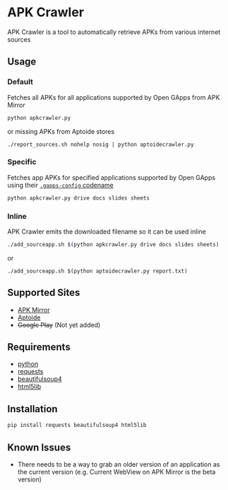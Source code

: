 # APK Crawler
APK Crawler is a tool to automatically retrieve APKs from various internet sources

## Usage
### Default
Fetches all APKs for all applications supported by Open GApps from APK Mirror
```sh
python apkcrawler.py
```
or missing APKs from Aptoide stores
```
./report_sources.sh nohelp nosig | python aptoidecrawler.py
```
### Specific
Fetches app APKs for specified applications supported by Open GApps using their [`.gapps-config` codename](https://github.com/opengapps/opengapps/wiki/Advanced-Features-and-Options#include-and-exclude-google-applications)
```sh
python apkcrawler.py drive docs slides sheets
```
### Inline
APK Crawler emits the downloaded filename so it can be used inline
```sh
./add_sourceapp.sh $(python apkcrawler.py drive docs slides sheets)
```
or
```
./add_sourceapp.sh $(python aptoidecrawler.py report.txt)
```


## Supported Sites
- [APK Mirror](http://apkmirror.com)
- [Aptoide](http://aptoide.com)
- ~~Google Play~~ (Not yet added)

## Requirements
- [python](https://www.python.org/downloads/)
- [requests](https://pypi.python.org/pypi/requests)
- [beautifulsoup4](https://pypi.python.org/pypi/beautifulsoup4/)
- [html5lib](https://pypi.python.org/pypi/html5lib)

## Installation
```sh
pip install requests beautifulsoup4 html5lib
```

## Known Issues
- There needs to be a way to grab an older version of an application as the current version (e.g. Current WebView on APK Mirror is the beta version)
